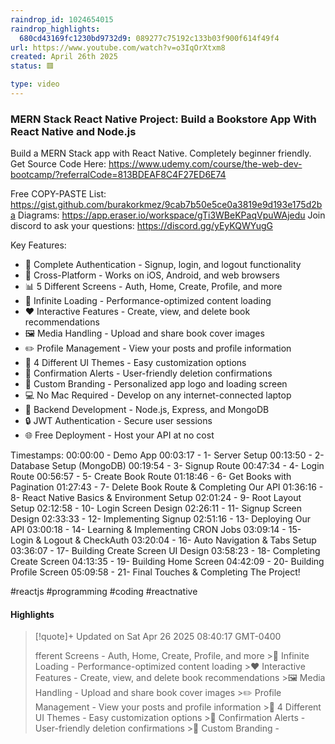 ```yaml
---
raindrop_id: 1024654015
raindrop_highlights:
  680cd43169fc1230bd9732d9: 089277c75192c133b03f900f614f49f4
url: https://www.youtube.com/watch?v=o3IqOrXtxm8
created: April 26th 2025
status: 🟥

type: video
---
```



### MERN Stack React Native Project: Build a Bookstore App With React Native and Node.js

Build a MERN Stack app with React Native. Completely beginner friendly.
Get Source Code Here: https://www.udemy.com/course/the-web-dev-bootcamp/?referralCode=813BDEAF8C4F27ED6E74


Free COPY-PASTE List: https://gist.github.com/burakorkmez/9cab7b50e5ce0a3819e9d193e175d2ba
Diagrams: https://app.eraser.io/workspace/gTi3WBeKPaqVpuWAjedu
Join discord to ask your questions: https://discord.gg/yEyKQWYugG

Key Features:
- 🔐 Complete Authentication - Signup, login, and logout functionality
- 📱 Cross-Platform - Works on iOS, Android, and web browsers
- 📊 5 Different Screens - Auth, Home, Create, Profile, and more
- 🔄 Infinite Loading - Performance-optimized content loading
- ❤️ Interactive Features - Create, view, and delete book recommendations
- 🖼️ Media Handling - Upload and share book cover images
- ✏️ Profile Management - View your posts and profile information
- 🎨 4 Different UI Themes - Easy customization options
- 🔔 Confirmation Alerts - User-friendly deletion confirmations
- 📱 Custom Branding - Personalized app logo and loading screen
- 💻 No Mac Required - Develop on any internet-connected laptop
- 🚀 Backend Development - Node.js, Express, and MongoDB
- 🔒 JWT Authentication - Secure user sessions
- 🌐 Free Deployment - Host your API at no cost

Timestamps:
00:00:00 - Demo App
00:03:17 - 1- Server Setup
00:13:50 - 2- Database Setup (MongoDB)
00:19:54 - 3- Signup Route
00:47:34 - 4- Login Route
00:56:57 - 5- Create Book Route
01:18:46 - 6- Get Books with Pagination
01:27:43 - 7- Delete Book Route &amp; Completing Our API
01:36:16 - 8- React Native Basics &amp; Environment Setup
02:01:24 - 9- Root Layout Setup
02:12:58 - 10- Login Screen Design
02:26:11 - 11- Signup Screen Design
02:33:33 - 12- Implementing Signup
02:51:16 - 13- Deploying Our API
03:00:18 - 14- Learning &amp; Implementing CRON Jobs
03:09:14 - 15- Login &amp; Logout &amp; CheckAuth
03:20:04 - 16- Auto Navigation &amp; Tabs Setup
03:36:07 - 17- Building Create Screen UI Design
03:58:23 - 18- Completing Create Screen
04:13:35 - 19- Building Home Screen
04:42:09 - 20- Building Profile Screen
05:09:58 - 21- Final Touches &amp; Completing The Project!


#reactjs #programming #coding #reactnative

#### Highlights

> [!quote]+ Updated on Sat Apr 26 2025 08:40:17 GMT-0400
>
> fferent Screens - Auth, Home, Create, Profile, and more
&gt;🔄 Infinite Loading - Performance-optimized content loading
&gt;❤️ Interactive Features - Create, view, and delete book recommendations
&gt;🖼️ Media Handling - Upload and share book cover images
&gt;✏️ Profile Management - View your posts and profile information
&gt;🎨 4 Different UI Themes - Easy customization options
&gt;🔔 Confirmation Alerts - User-friendly deletion confirmations
&gt;📱 Custom Branding -
